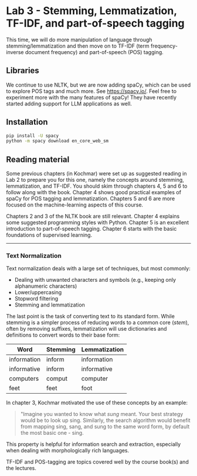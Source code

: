 # Lab 3 - Stemming, Lemmatization, TF-IDF, and part-of-speech tagging

This time, we will do more manipulation of language through stemming/lemmatization and then move on to TF-IDF (term frequency-inverse document frequency) and part-of-speech (POS) tagging.

## Libraries

We continue to use NLTK, but we are now adding spaCy, which can be used to explore POS tags and much more. See <https://spacy.io/>. Feel free to experiment more with the many features of spaCy! They have recently started adding support for LLM applications as well.

## Installation

```bash
pip install -U spacy
python -m spacy download en_core_web_sm
```

## Reading material

Some previous chapters (in Kochmar) were set up as suggested reading in Lab 2 to prepare you for this one, namely the concepts around stemming, lemmatization, and TF-IDF. You should skim through chapters 4, 5 and 6 to follow along with the book. Chapter 4 shows good practical examples of spaCy for POS tagging and lemmatization. Chapters 5 and 6 are more focused on the machine-learning aspects of this course.

Chapters 2 and 3 of the NLTK book are still relevant. Chapter 4 explains some suggested programming styles with Python. Chapter 5 is an excellent introduction to part-of-speech tagging. Chapter 6 starts with the basic foundations of supervised learning.

___

### Text Normalization

Text normalization deals with a large set of techniques, but most commonly:

- Dealing with unwanted characters and symbols (e.g., keeping only alphanumeric characters)
- Lower/uppercasing
- Stopword filtering
- Stemming and lemmatization

The last point is the task of converting text to its standard form. While stemming is a simpler process of reducing words to a common core (*stem*), often by removing suffixes, lemmatization will use dictionaries and definitions to convert words to their base form:

| Word | Stemming | Lemmatization |
| - | - | - |
| information | inform | information |
| informative | inform | informative |
| computers | comput | computer |
| feet | feet | foot |

In chapter 3, Kochmar motivated the use of these concepts by an example:

> "Imagine you wanted to know what *sung* meant. Your best strategy would be to look up sing. Similarly, the search algorithm would benefit from mapping sing, sang, and sung to the same word form, by default the most basic one - sing.

This property is helpful for information search and extraction, especially when dealing with morphologically rich languages.

TF-IDF and POS-tagging are topics covered well by the course book(s) and the lectures.